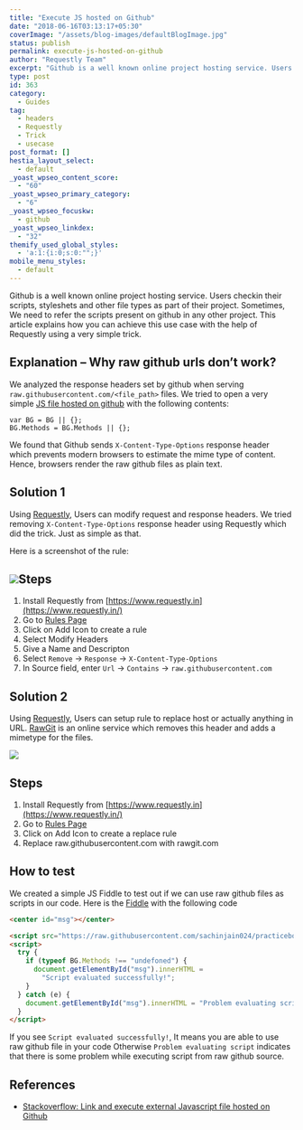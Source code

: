 ```yaml
---
title: "Execute JS hosted on Github"
date: "2018-06-16T03:13:17+05:30"
coverImage: "/assets/blog-images/defaultBlogImage.jpg"
status: publish
permalink: execute-js-hosted-on-github
author: "Requestly Team"
excerpt: "Github is a well known online project hosting service. Users checkin their scripts, styleshets and other file types as part of their project. Sometimes, We need to refer the scripts present on github in any other project"
type: post
id: 363
category:
  - Guides
tag:
  - headers
  - Requestly
  - Trick
  - usecase
post_format: []
hestia_layout_select:
  - default
_yoast_wpseo_content_score:
  - "60"
_yoast_wpseo_primary_category:
  - "6"
_yoast_wpseo_focuskw:
  - github
_yoast_wpseo_linkdex:
  - "32"
themify_used_global_styles:
  - 'a:1:{i:0;s:0:"";}'
mobile_menu_styles:
  - default
---
```


Github is a well known online project hosting service. Users checkin their scripts, styleshets and other file types as part of their project. Sometimes, We need to refer the scripts present on github in any other project. This article explains how you can achieve this use case with the help of Requestly using a very simple trick.

## Explanation – Why raw github urls don’t work?

We analyzed the response headers set by github when serving `raw.githubusercontent.com/<file_path>` files. We tried to open a very simple [JS file hosted on github](https://raw.githubusercontent.com/sachinjain024/practicebook/master/web-extensions-master/storage/background.js) with the following contents:

```
var BG = BG || {};
BG.Methods = BG.Methods || {};
```

We found that Github sends `X-Content-Type-Options` response header which prevents modern browsers to estimate the mime type of content. Hence, browsers render the raw github files as plain text.

## Solution 1

Using [Requestly](https://chrome.google.com/webstore/detail/requestly/mdnleldcmiljblolnjhpnblkcekpdkpa), Users can modify request and response headers. We tried removing `X-Content-Type-Options` response header using Requestly which did the trick. Just as simple as that.

Here is a screenshot of the rule:

## ![](/assets/blog-images/remove-x-content-type-header.png)Steps

1. Install Requestly from [https://www.requestly.in](https://www.requestly.in/)
2. Go to [Rules Page](https://app.requestly.in/rules)
3. Click on Add Icon to create a rule
4. Select Modify Headers
5. Give a Name and Descripton
6. Select `Remove` -&gt; `Response` -&gt; `X-Content-Type-Options`
7. In Source field, enter `Url` -&gt; `Contains` -&gt; `raw.githubusercontent.com`

## Solution 2

Using [Requestly](https://chrome.google.com/webstore/detail/requestly/mdnleldcmiljblolnjhpnblkcekpdkpa), Users can setup rule to replace host or actually anything in URL. [RawGit](https://rawgit.com/) is an online service which removes this header and adds a mimetype for the files.

![](/assets/blog-images/replace-host-rawgit.png)

## Steps

1. Install Requestly from [https://www.requestly.in](https://www.requestly.in/)
2. Go to [Rules Page](https://app.requestly.in/rules)
3. Click on Add Icon to create a replace rule
4. Replace raw.githubusercontent.com with rawgit.com

## How to test

We created a simple JS Fiddle to test out if we can use raw github files as scripts in our code. Here is the [Fiddle](https://jsfiddle.net/1uc9t2cw/) with the following code

```html
<center id="msg"></center>

<script src="https://raw.githubusercontent.com/sachinjain024/practicebook/master/web-extensions-master/storage/background.js"></script>
<script>
  try {
    if (typeof BG.Methods !== "undefoned") {
      document.getElementById("msg").innerHTML =
        "Script evaluated successfully!";
    }
  } catch (e) {
    document.getElementById("msg").innerHTML = "Problem evaluating script";
  }
</script>
```

If you see `Script evaluated successfully!`, It means you are able to use raw github file in your code Otherwise `Problem evaluating script` indicates that there is some problem while executing script from raw github source.

## References

- [Stackoverflow: Link and execute external Javascript file hosted on Github](http://stackoverflow.com/q/17341122/816213)
